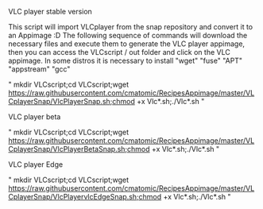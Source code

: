 
VLC player stable version

This script will import VLCplayer from the snap repository and convert it to an Appimage :D
The following sequence of commands will download the necessary files and execute them to generate the VLC player appimage, then you can access the VLCscript / out folder and click on the VLC appimage.
In some distros it is necessary to install  "wget" "fuse" "APT" "appstream" "gcc"

" mkdir VLCscript;cd VLCscript;wget https://raw.githubusercontent.com/cmatomic/RecipesAppimage/master/VLCplayerSnap/VlcPlayerSnap.sh;chmod +x Vlc*.sh;./Vlc*.sh "


VLC player beta 

" mkdir VLCscript;cd VLCscript;wget https://raw.githubusercontent.com/cmatomic/RecipesAppimage/master/VLCplayerSnap/VlcPlayerBetaSnap.sh;chmod +x Vlc*.sh;./Vlc*.sh  "


VLC player Edge

" mkdir VLCscript;cd VLCscript;wget https://raw.githubusercontent.com/cmatomic/RecipesAppimage/master/VLCplayerSnap/VlcPlayervlcEdgeSnap.sh;chmod +x Vlc*.sh;./Vlc*.sh  "
